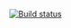 [![Build status](https://ci.appveyor.com/api/projects/status/02qno1t8ta6g2a01/branch/main?svg=true)](https://ci.appveyor.com/project/annagrozesku/api-ci-rest/branch/main)